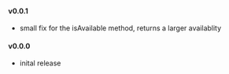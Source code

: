 #### v0.0.1
- small fix for the isAvailable method, returns a larger availablity

#### v0.0.0
- inital release

